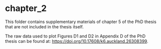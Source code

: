 # chapter_2

This folder contains supplementary materials of chapter 5 of the PhD thesis that are not included in the thesis itself.

The raw data used to plot Figures D1 and D2 in Appendix D of the PhD thesis can be found at: https://doi.org/10.17608/k6.auckland.26308399.
